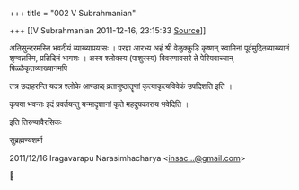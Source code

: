 +++
title = "002 V Subrahmanian"

+++
[[V Subrahmanian	2011-12-16, 23:15:33 [Source](https://groups.google.com/g/bvparishat/c/f_zr5lOSNCs)]]



अतिसुन्दरमस्ति भवदीयं व्याख्याप्रयासः । परह्य आरभ्य अहं श्री वेळुक्कुडि कृष्णन् स्वामिनां पूर्वमुद्रितव्याख्यानं शृण्वन्नस्मि, प्रतिदिनं भागशः । अस्य श्लोक्स्य (पाशुरस्य) विवरणावसरे ते पेरियवाच्चान् पिळ्ळैकृतव्याख्यानमपि

तत्र उदाहरन्ति यदत्र श्लोके आण्डाळ् व्रतानुष्ठातॄणां कृत्याकृत्यविवेकं उपदिशति इति ।

  

कृपया भवन्तः इदं प्रवर्तयन्तु यन्मादृशानां कृते महदुपकाराय भवेदिति ।

  

इति तिरुप्पावैरसिकः 

सुब्रह्मण्यशर्मा  
  

2011/12/16 Iragavarapu Narasimhacharya \<[insac...@gmail.com]()\>



